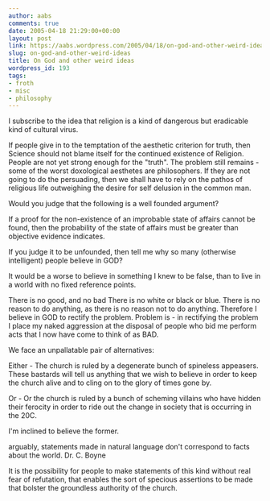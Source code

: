 ```yaml
---
author: aabs
comments: true
date: 2005-04-18 21:29:00+00:00
layout: post
link: https://aabs.wordpress.com/2005/04/18/on-god-and-other-weird-ideas/
slug: on-god-and-other-weird-ideas
title: On God and other weird ideas
wordpress_id: 193
tags:
- froth
- misc
- philosophy
---
```


I subscribe to the idea that religion is a kind of dangerous but eradicable kind of cultural virus.

If people give in to the temptation of the aesthetic criterion for truth, then Science should not blame itself for the continued existence of Religion. People are not yet strong enough for the "truth". The problem still remains - some of the worst doxological aesthetes are philosophers. If they are not going to do the persuading, then we shall have to rely on the pathos of religious life outweighing the desire for self delusion in the common man.

Would you judge that the following is a well founded argument?

If a proof for the non-existence of an improbable state of affairs cannot be found, then the probability of the state of affairs must be greater than objective evidence indicates.

If you judge it to be unfounded, then tell me why so many (otherwise intelligent) people believe in GOD?

It would be a worse to believe in something I knew to be false, than to live in a world with no fixed reference points.

There is no good, and no bad
There is no white or black or blue.
There is no reason to do anything, as there is no reason not to do anything.
Therefore I believe in GOD to rectify the problem.
Problem is - in rectifying the problem I place my naked aggression at the disposal of people who bid me perform
acts that I now have come to think of as BAD.

We face an unpallatable pair of alternatives:

Either - The church is ruled by a degenerate bunch of spineless appeasers. These bastards will tell us anything that we wish to believe in order to keep the church alive and to cling on to the glory of times gone by.

Or - Or the church is ruled by a bunch of scheming villains who have hidden their ferocity in order to ride out the change in society that is occurring in the 20C.

I'm inclined to believe the former.

arguably, statements made in natural language don't correspond to facts about the world.
Dr. C. Boyne

It is the possibility for people to make statements of this kind without real fear of refutation, that enables the sort of specious assertions to be made that bolster the groundless authority of the church.

